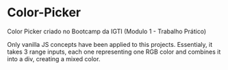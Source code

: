 # Color-Picker
Color Picker criado no Bootcamp da IGTI (Modulo 1 - Trabalho Prático)

Only vanilla JS concepts have been applied to this projects.
Essentialy, it takes 3 range inputs, each one representing one RGB color and combines it into a div, creating a mixed color.
